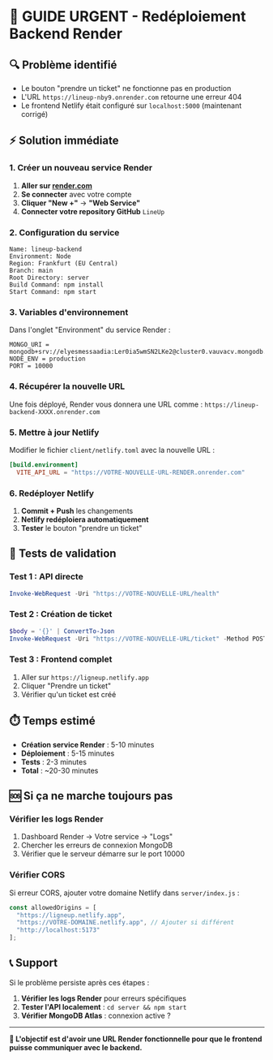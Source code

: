 # 🚨 GUIDE URGENT - Redéploiement Backend Render

## 🔍 **Problème identifié**
- Le bouton "prendre un ticket" ne fonctionne pas en production
- L'URL `https://lineup-nby9.onrender.com` retourne une erreur 404
- Le frontend Netlify était configuré sur `localhost:5000` (maintenant corrigé)

## ⚡ **Solution immédiate**

### **1. Créer un nouveau service Render**

1. **Aller sur [render.com](https://render.com)**
2. **Se connecter** avec votre compte
3. **Cliquer "New +"** → **"Web Service"**
4. **Connecter votre repository GitHub** `LineUp`

### **2. Configuration du service**

```
Name: lineup-backend
Environment: Node
Region: Frankfurt (EU Central)
Branch: main
Root Directory: server
Build Command: npm install
Start Command: npm start
```

### **3. Variables d'environnement**

Dans l'onglet "Environment" du service Render :

```
MONGO_URI = mongodb+srv://elyesmessaadia:Ler0ia5wmSN2LKe2@cluster0.vauvacv.mongodb.net/lineup
NODE_ENV = production
PORT = 10000
```

### **4. Récupérer la nouvelle URL**

Une fois déployé, Render vous donnera une URL comme :
`https://lineup-backend-XXXX.onrender.com`

### **5. Mettre à jour Netlify**

Modifier le fichier `client/netlify.toml` avec la nouvelle URL :

```toml
[build.environment]
  VITE_API_URL = "https://VOTRE-NOUVELLE-URL-RENDER.onrender.com"
```

### **6. Redéployer Netlify**

1. **Commit + Push** les changements
2. **Netlify redéploiera automatiquement**
3. **Tester** le bouton "prendre un ticket"

## 🧪 **Tests de validation**

### **Test 1 : API directe**
```powershell
Invoke-WebRequest -Uri "https://VOTRE-NOUVELLE-URL/health"
```

### **Test 2 : Création de ticket**
```powershell
$body = '{}' | ConvertTo-Json
Invoke-WebRequest -Uri "https://VOTRE-NOUVELLE-URL/ticket" -Method POST -ContentType "application/json" -Body $body
```

### **Test 3 : Frontend complet**
1. Aller sur `https://ligneup.netlify.app`
2. Cliquer "Prendre un ticket"
3. Vérifier qu'un ticket est créé

## ⏱️ **Temps estimé**
- **Création service Render** : 5-10 minutes
- **Déploiement** : 5-15 minutes
- **Tests** : 2-3 minutes
- **Total** : ~20-30 minutes

## 🆘 **Si ça ne marche toujours pas**

### **Vérifier les logs Render**
1. Dashboard Render → Votre service → "Logs"
2. Chercher les erreurs de connexion MongoDB
3. Vérifier que le serveur démarre sur le port 10000

### **Vérifier CORS**
Si erreur CORS, ajouter votre domaine Netlify dans `server/index.js` :

```js
const allowedOrigins = [
  "https://ligneup.netlify.app",
  "https://VOTRE-DOMAINE.netlify.app", // Ajouter si différent
  "http://localhost:5173"
];
```

## 📞 **Support**

Si le problème persiste après ces étapes :
1. **Vérifier les logs Render** pour erreurs spécifiques
2. **Tester l'API localement** : `cd server && npm start`
3. **Vérifier MongoDB Atlas** : connexion active ?

---

**🎯 L'objectif est d'avoir une URL Render fonctionnelle pour que le frontend puisse communiquer avec le backend.** 